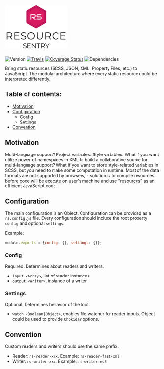 # <img src='./identity/logo.svg' alt='Recource Sentry Logo' height='140' />

![Version](https://img.shields.io/npm/v/resource-sentry.svg)
[![Travis](https://img.shields.io/travis/NicolasSiver/resource-sentry.svg)](https://travis-ci.org/NicolasSiver/resource-sentry)
[![Coverage Status](https://coveralls.io/repos/github/NicolasSiver/resource-sentry/badge.svg?branch=master)](https://coveralls.io/github/NicolasSiver/resource-sentry?branch=master)
![Dependencies](https://david-dm.org/NicolasSiver/resource-sentry.svg)

Bring static resources (SCSS, JSON, XML, Property Files, etc.) to JavaScript.
The modular architecture where every static resource could be interpreted differently.

## Table of contents:

<!-- START doctoc generated TOC please keep comment here to allow auto update -->
<!-- DON'T EDIT THIS SECTION, INSTEAD RE-RUN doctoc TO UPDATE -->
 

- [Motivation](#motivation)
- [Configuration](#configuration)
  - [Config](#config)
  - [Settings](#settings)
- [Convention](#convention)

<!-- END doctoc generated TOC please keep comment here to allow auto update -->


## Motivation

Multi-language support? Project variables. Style variables. What if you want utilize power of namespaces in XML to build a collaborative source for multi-language support? What if you want to store style-related variables in SCSS, but you need to make some computation in runtime. Most of the data formats are not supported by browsers, - solution is to compile resources before code will be execute on user's machine and use "resources" as an efficient JavaScript code.

## Configuration

The main configuration is an Object. Configuration can be provided as a `rs.config.js` file.
Every configuration should include the root property `config` and optional `settings`.

Example: 

```js
module.exports = {config: {}, settings: {}};
```

### Config

Required. Determines about readers and writers.

- `input <Array>`, list of reader instances
- `output <Writer>`, instance of a writer

### Settings

Optional. Determines behavior of the tool.

- `watch <Boolean|Object>`, enables file watcher for reader inputs. Object could be used to provide `Chokidar` options.

## Convention

Custom readers and writers should use the same prefix.

- Reader: `rs-reader-xxx`. Example: `rs-reader-fast-xml`
- Writer: `rs-writer-xxx`. Example: `rs-writer-es3`
